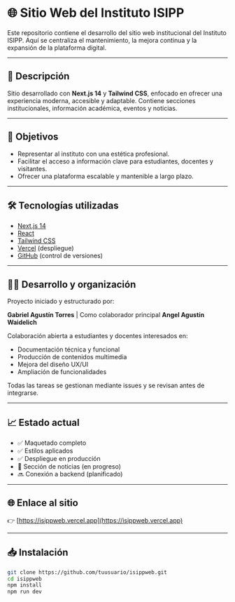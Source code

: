 # 🌐 Sitio Web del Instituto ISIPP

Este repositorio contiene el desarrollo del sitio web institucional del Instituto ISIPP. Aquí se centraliza el mantenimiento, la mejora continua y la expansión de la plataforma digital.

---

## 🚀 Descripción

Sitio desarrollado con **Next.js 14** y **Tailwind CSS**, enfocado en ofrecer una experiencia moderna, accesible y adaptable. Contiene secciones institucionales, información académica, eventos y noticias.

---

## 🎯 Objetivos

- Representar al instituto con una estética profesional.
- Facilitar el acceso a información clave para estudiantes, docentes y visitantes.
- Ofrecer una plataforma escalable y mantenible a largo plazo.

---

## 🛠️ Tecnologías utilizadas

- [Next.js 14](https://nextjs.org/)
- [React](https://reactjs.org/)
- [Tailwind CSS](https://tailwindcss.com/)
- [Vercel](https://vercel.com/) (despliegue)
- [GitHub](https://github.com/) (control de versiones)

---

## 👨‍💻 Desarrollo y organización

Proyecto iniciado y estructurado por:

**Gabriel Agustín Torres** | Como colaborador principal **Angel Agustín Waidelich**

Colaboración abierta a estudiantes y docentes interesados en:

- Documentación técnica y funcional
- Producción de contenidos multimedia
- Mejora del diseño UX/UI
- Ampliación de funcionalidades

Todas las tareas se gestionan mediante issues y se revisan antes de integrarse.

---

## 📈 Estado actual

- ✅ Maquetado completo
- ✅ Estilos aplicados
- ✅ Despliegue en producción
- 🚧 Sección de noticias (en progreso)
- 🔜 Conexión a backend (planificado)

---

## 🌐 Enlace al sitio

👉 [https://isippweb.vercel.app](https://isippweb.vercel.app)

---

## 📥 Instalación

```bash
git clone https://github.com/tuusuario/isippweb.git
cd isippweb
npm install
npm run dev
